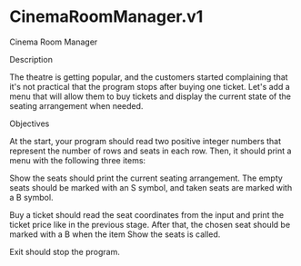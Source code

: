 # CinemaRoomManager.v1
Cinema Room Manager 

Description

The theatre is getting popular, and the customers started complaining that it's not practical that the program stops after buying one ticket. Let's add a menu that will allow them to buy tickets and display the current state of the seating arrangement when needed.

Objectives

At the start, your program should read two positive integer numbers that represent the number of rows and seats in each row. Then, it should print a menu with the following three items:

Show the seats should print the current seating arrangement. The empty seats should be marked with an S symbol, and taken seats are marked with a B symbol.

Buy a ticket should read the seat coordinates from the input and print the ticket price like in the previous stage. After that, the chosen seat should be marked with a B when the item Show the seats is called.

Exit should stop the program.
